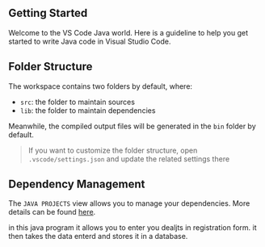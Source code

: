 ## Getting Started

Welcome to the VS Code Java world. Here is a guideline to help you get started to write Java code in Visual Studio Code.

## Folder Structure

The workspace contains two folders by default, where:

- `src`: the folder to maintain sources
- `lib`: the folder to maintain dependencies

Meanwhile, the compiled output files will be generated in the `bin` folder by default.

> If you want to customize the folder structure, open `.vscode/settings.json` and update the related settings there

## Dependency Management

The `JAVA PROJECTS` view allows you to manage your dependencies. More details can be found [here](https://github.com/microsoft/vscode-java-dependency#manage-dependencies).

in this java program it allows you to enter you dealjts in registration form.
it then takes the data enterd and stores it in a database.
